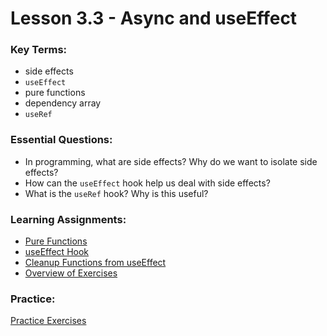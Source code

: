 # Lesson 3.3 - Async and useEffect

### Key Terms:

+ side effects
+ `useEffect`
+ pure functions
+ dependency array
+ `useRef`

### Essential Questions:

+ In programming, what are side effects? Why do we want to isolate side effects?
+ How can the `useEffect` hook help us deal with side effects?
+ What is the `useRef` hook? Why is this useful?

### Learning Assignments:

+ [Pure Functions](https://medium.com/javascript-scene/master-the-javascript-interview-what-is-a-pure-function-d1c076bec976)
+ [useEffect Hook](https://reactjs.org/docs/hooks-effect.html)
+ [Cleanup Functions from useEffect](https://juliangaramendy.dev/use-promise-subscription/)
+ [Overview of Exercises](./app/README.md)

### Practice:

[Practice Exercises](./practice/exercises.md)
